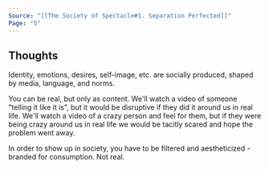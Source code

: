 ```yaml
---
Source: "[[The Society of Spectacle#1. Separation Perfected]]"
Page: "5"
---
```

## Thoughts
Identity, emotions, desires, self-image, etc. are socially produced, shaped by media, language, and norms.

You can be real, but only as content. We'll watch a video of someone "telling it like it is", but it would be disruptive if they did it around us in real life. We'll watch a video of a crazy person and feel for them, but if they were being crazy around us in real life we would be tacitly scared and hope the problem went away. 

In order to show up in society, you have to be filtered and aestheticized - branded for consumption. Not real.